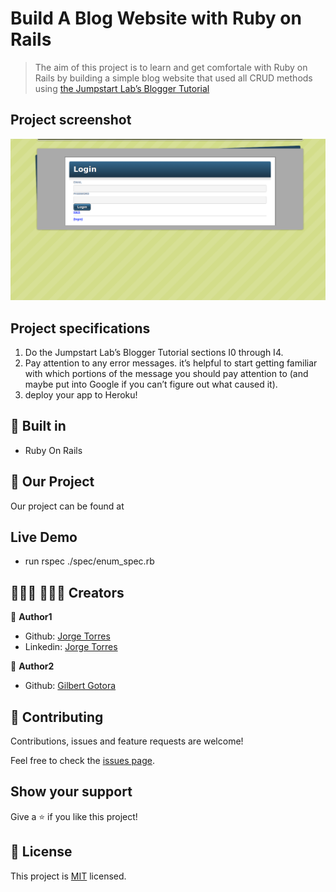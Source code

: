 # Build A Blog Website with Ruby on Rails

> The aim of this project is to learn and get comfortale with Ruby on Rails by building a simple blog website that used all CRUD methods using  [the Jumpstart Lab’s Blogger Tutorial](http://tutorials.jumpstartlab.com/projects/blogger.html) 

## Project screenshot
<img alt="Demonstration" src="blogger.png"/>


## Project specifications
1. Do the Jumpstart Lab’s Blogger Tutorial sections I0 through I4.
2. Pay attention to any error messages. it’s helpful to start getting familiar with which portions of the message you should pay attention to (and maybe put into Google if you can’t figure out what caused it).
3. deploy your app to Heroku!

## 🔨 Built in

- Ruby On Rails

## 🚀 Our Project

Our project can be found at 
## Live Demo

- run rspec ./spec/enum_spec.rb

## 👨🏽‍💻 👨🏿‍💻 Creators

👤 **Author1**

- Github: [Jorge Torres](https://github.com/Yors-git)
- Linkedin: [Jorge Torres](https://www.linkedin.com/in/jtbribiesca/)

👤 **Author2**

- Github: [Gilbert Gotora](https://github.com/ggotora)

## 🤝 Contributing

Contributions, issues and feature requests are welcome!

Feel free to check the [issues page](https://github.com/Yors-git/blog_ror_app/issues).

## Show your support

Give a ⭐️ if you like this project!

## 📝 License

This project is [MIT](LICENSE) licensed.
